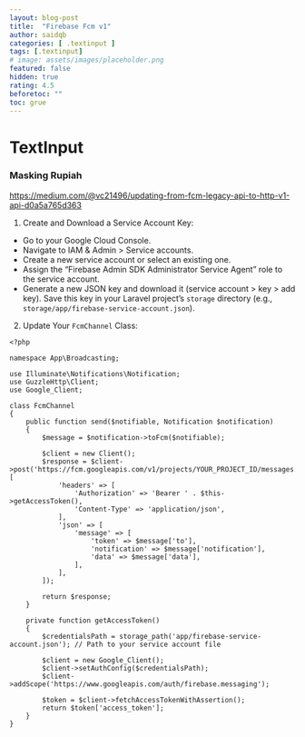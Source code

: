 ```yaml
---
layout: blog-post
title:  "Firebase Fcm v1"
author: saidqb
categories: [ .textinput ]
tags: [.textinput]
# image: assets/images/placeholder.png
featured: false
hidden: true
rating: 4.5
beforetoc: ""
toc: grue
---
```


# TextInput 

### Masking Rupiah

https://medium.com/@vc21496/updating-from-fcm-legacy-api-to-http-v1-api-d0a5a765d363

1. Create and Download a Service Account Key:
- Go to your Google Cloud Console.
- Navigate to IAM & Admin > Service accounts.
- Create a new service account or select an existing one.
- Assign the “Firebase Admin SDK Administrator Service Agent” role to the service account.
- Generate a new JSON key and download it (service account > key > add key). Save this key in your Laravel project’s `storage` directory (e.g., `storage/app/firebase-service-account.json`).

2. Update Your `FcmChannel` Class:

```
<?php

namespace App\Broadcasting;

use Illuminate\Notifications\Notification;
use GuzzleHttp\Client;
use Google_Client;

class FcmChannel
{
    public function send($notifiable, Notification $notification)
    {
        $message = $notification->toFcm($notifiable);

        $client = new Client();
        $response = $client->post('https://fcm.googleapis.com/v1/projects/YOUR_PROJECT_ID/messages:send', [
            'headers' => [
                'Authorization' => 'Bearer ' . $this->getAccessToken(),
                'Content-Type' => 'application/json',
            ],
            'json' => [
                'message' => [
                    'token' => $message['to'],
                    'notification' => $message['notification'],
                    'data' => $message['data'],
                ],
            ],
        ]);

        return $response;
    }

    private function getAccessToken()
    {
        $credentialsPath = storage_path('app/firebase-service-account.json'); // Path to your service account file

        $client = new Google_Client();
        $client->setAuthConfig($credentialsPath);
        $client->addScope('https://www.googleapis.com/auth/firebase.messaging');

        $token = $client->fetchAccessTokenWithAssertion();
        return $token['access_token'];
    }
}
```
